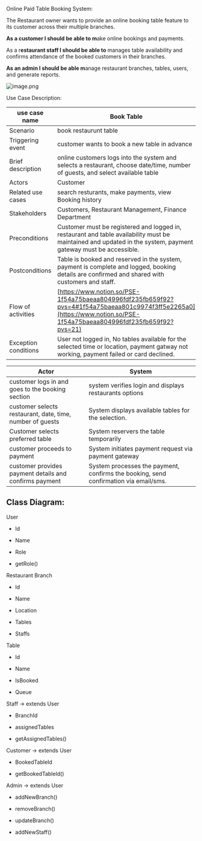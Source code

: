 Online Paid Table Booking System:

The Restaurant owner wants to provide an online booking table feature to its customer across their multiple branches.  

**As a customer I should be able to m**ake online bookings and payments.

As a r**estaurant staff I should be able to** manages table availability and confirms attendance of the booked customers in their branches.

**As an admin I should be able m**anage restaurant branches, tables, users, and generate reports.

![image.png](attachment:3698e86b-8517-4407-a339-e9e68a1ec431:image.png)

Use Case Description:

| use case name | Book Table |
| --- | --- |
| Scenario | book restaurunt table |
| Triggering event | customer wants to book a new table in advance |
| Brief description | online customers logs into the system and selects a restaurant, choose date/time, number of guests, and select available table |
| Actors | Customer |
| Related use cases | search resturants, make payments, view Booking history |
| Stakeholders | Customers, Restaurant Management, Finance Department |
| Preconditions | Customer must be registered and logged in, restaurant and table availability must be maintained and updated in the system, payment gateway must be accessible. |
| Postconditions | Table is booked and reserved in the system, payment is complete and logged, booking details are confirmed and shared with customers and staff. |
| Flow of activities | [https://www.notion.so/PSE-1f54a75baeaa804996fdf235fb659f92?pvs=4#1f54a75baeaa801c9974f3ff5e2265a0](https://www.notion.so/PSE-1f54a75baeaa804996fdf235fb659f92?pvs=21) |
| Exception conditions | User not logged in, No tables available for the selected time or location, payment gatway not working, payment failed or card declined. |

| Actor | System |
| --- | --- |
| customer logs in and goes to the booking section | system verifies login and displays restaurants options |
| customer selects restaurant, date, time, number of guests | System displays available tables for the selection. |
| Customer selects preferred table | System reservers the table temporarily |
| customer proceeds to payment | System initiates payment request via payment gateway |
| customer provides payment details and confirms payment | System processes the payment, confirms the booking, send confirmation via email/sms. |


## Class Diagram:

User

- Id

- Name

- Role

- getRole()

Restaurant Branch

- Id

- Name

- Location

- Tables

- Staffs

Table

- Id

- Name

- IsBooked

- Queue

Staff → extends User

- BranchId

- assignedTables

- getAssignedTables()

Customer → extends User

- BookedTableId

- getBookedTableId()

Admin → extends User

- addNewBranch()

- removeBranch()

- updateBranch()

- addNewStaff()